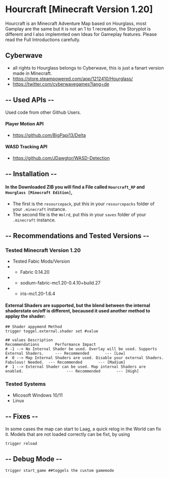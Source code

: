 # Hourcraft [Minecraft Version 1.20]
Hourcraft is an Minecraft Adventure Map based on Hourglass, most Gamplay are the same but it is not an 1 to 1 recreation, the Storyplot is different and I also implemnted own Ideas for Gameplay features. Please read the Full Introductions carefully.  
>
## Cyberwave
- all rights to Hourglass belongs to Cyberwave, this is just a fanart version made in Minecraft.
- https://store.steampowered.com/app/1212410/Hourglass/
- https://twitter.com/cyberwavegames?lang=de
>
## -- Used APIs --
Used code from other Github Users.
>
#### Player Motion API
- https://github.com/BigPapi13/Delta
>
#### WASD Tracking API
- https://github.com/JDawgtor/WASD-Detection
>
>
## -- Installation --
#### In the Downloaded ZIB you will find a File called `Hourcraft_RP` and `Hourglass [Minecraft Edition]`,
>
- The first is the `resourcepack`, put this in your `resourcepacks` folder of your `.minecraft` instance.
- The second file is the `Wolrd`, put this in your `saves` folder of your `.minecraft` instance.
>
## -- Recommendations and Tested Versions --
### Tested Minecraft Version 1.20
- Tested Fabic Mods/Version
- - Fabric 0.14.20
- - sodium-fabric-mc1.20-0.4.10+build.27
- - iris-mc1.20-1.6.4
>
#### External Shaders are supported, but the blend between the internal shaderstate on/off is different, becaused it used another method to applay the shader:
```mcfunction
## Shader appymend Method
trigger toggel.external.shader set #value

## values Description                                                                     Recommendations       Performance Impact
# -1 --> No Internal Shader be used. Overlay will be used. Supports External Shaders.     --- Recommended       --- [Low]
#  0 --> Map Internal Shaders are used. Disable your external Shaders. Fabulous! Needed.  --- Recommended       --- [Madium]
#  1 --> External Shader can be used. Map internal Shaders are enabled.                   --- Recommended       --- [High]
```
### Tested Systems
- Micosoft Windows 10/11
- Linux

## -- Fixes --
In some cases the map can start to Laag, a quick relog in the World can fix it.
Models that are not loaded correctly can be fixt, by using 
```mcfunction
trigger reload
```
## -- Debug Mode --
```mcfunction
trigger start_game ##toggels the custom gamemode
```

